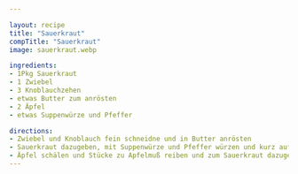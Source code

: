```yaml
---

layout: recipe
title: "Sauerkraut"
compTitle: "Sauerkraut"
image: sauerkraut.webp

ingredients:
- 1Pkg Sauerkraut
- 1 Zwiebel
- 3 Knoblauchzehen
- etwas Butter zum anrösten
- 2 Äpfel
- etwas Suppenwürze und Pfeffer

directions:
- Zwiebel und Knoblauch fein schneidne und in Butter anrösten
- Sauerkraut dazugeben, mit Suppenwürze und Pfeffer würzen und kurz aufkochen
- Äpfel schälen und Stücke zu Apfelmuß reiben und zum Sauerkraut dazugeben und kochen bis es weich ist
---
```

